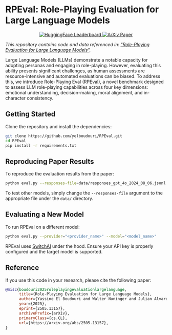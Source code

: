 # RPEval: Role-Playing Evaluation for Large Language Models

<p align="center">
  <a href="https://huggingface.co/spaces/yelboudouri/RPEval">
    <img src="https://img.shields.io/badge/HuggingFace-Leaderboard-orange" alt="HuggingFace Leaderboard">
  </a>
  <a href="https://arxiv.org/abs/2505.13157">
    <img src="https://img.shields.io/badge/ArXiv-Paper-red" alt="ArXiv Paper">
  </a>
</p>

*This repository contains code and data referenced in: ["Role-Playing Evaluation for Large Language Models"](https://arxiv.org/abs/2505.13157).*

Large Language Models (LLMs) demonstrate a notable capacity for adopting personas and engaging in role-playing. However,
evaluating this ability presents significant challenges, as human assessments are resource-intensive and automated
evaluations can be biased. To address this, we introduce Role-Playing Eval (RPEval), a novel benchmark designed to
assess LLM role-playing capabilities across four key dimensions: emotional understanding, decision-making, moral
alignment, and in-character consistency.

## Getting Started

Clone the repository and install the dependencies:

```bash
git clone https://github.com/yelboudouri/RPEval.git
cd RPEval
pip install -r requirements.txt
```


## Reproducing Paper Results

To reproduce the evaluation results from the paper:

```bash
python eval.py --responses-file=data/responses_gpt_4o_2024_08_06.jsonl
```

To test other models, simply change the `--responses-file` argument to the appropriate file under the `data/` directory.


## Evaluating a New Model

To run RPEval on a different model:

```bash
python eval.py --provider="<provider_name>" --model="<model_name>"
```

RPEval uses [SwitchAI](https://github.com/yelboudouri/SwitchAI) under the hood. Ensure your API key is properly configured and the target model is supported.


## Reference

If you use this code in your research, please cite the following paper:

```bibtex
@misc{boudouri2025roleplayingevaluationlargelanguage,
      title={Role-Playing Evaluation for Large Language Models}, 
      author={Yassine El Boudouri and Walter Nuninger and Julian Alvarez and Yvan Peter},
      year={2025},
      eprint={2505.13157},
      archivePrefix={arXiv},
      primaryClass={cs.CL},
      url={https://arxiv.org/abs/2505.13157}, 
}
```
